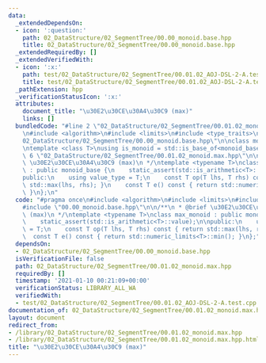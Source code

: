 ```yaml
---
data:
  _extendedDependsOn:
  - icon: ':question:'
    path: 02_DataStructure/02_SegmentTree/00.00_monoid.base.hpp
    title: 02_DataStructure/02_SegmentTree/00.00_monoid.base.hpp
  _extendedRequiredBy: []
  _extendedVerifiedWith:
  - icon: ':x:'
    path: test/02_DataStructure/02_SegmentTree/00.01.02_AOJ-DSL-2-A.test.cpp
    title: test/02_DataStructure/02_SegmentTree/00.01.02_AOJ-DSL-2-A.test.cpp
  _pathExtension: hpp
  _verificationStatusIcon: ':x:'
  attributes:
    document_title: "\u30E2\u30CE\u30A4\u30C9 (max)"
    links: []
  bundledCode: "#line 2 \"02_DataStructure/02_SegmentTree/00.01.02_monoid.max.hpp\"\
    \n#include <algorithm>\n#include <limits>\n#include <type_traits>\n#line 3 \"\
    02_DataStructure/02_SegmentTree/00.00_monoid.base.hpp\"\n\nclass monoid_base {};\n\
    \ntemplate <class T>\nusing is_monoid = std::is_base_of<monoid_base, T>;\n#line\
    \ 6 \"02_DataStructure/02_SegmentTree/00.01.02_monoid.max.hpp\"\n\n/**\n * @brief\
    \ \u30E2\u30CE\u30A4\u30C9 (max)\n */\ntemplate <typename T>\nclass max_monoid\
    \ : public monoid_base {\n    static_assert(std::is_arithmetic<T>::value);\n\n\
    public:\n    using value_type = T;\n    const T op(T lhs, T rhs) const { return\
    \ std::max(lhs, rhs); }\n    const T e() const { return std::numeric_limits<T>::min();\
    \ }\n};\n"
  code: "#pragma once\n#include <algorithm>\n#include <limits>\n#include <type_traits>\n\
    #include \"00.00_monoid.base.hpp\"\n\n/**\n * @brief \u30E2\u30CE\u30A4\u30C9\
    \ (max)\n */\ntemplate <typename T>\nclass max_monoid : public monoid_base {\n\
    \    static_assert(std::is_arithmetic<T>::value);\n\npublic:\n    using value_type\
    \ = T;\n    const T op(T lhs, T rhs) const { return std::max(lhs, rhs); }\n  \
    \  const T e() const { return std::numeric_limits<T>::min(); }\n};"
  dependsOn:
  - 02_DataStructure/02_SegmentTree/00.00_monoid.base.hpp
  isVerificationFile: false
  path: 02_DataStructure/02_SegmentTree/00.01.02_monoid.max.hpp
  requiredBy: []
  timestamp: '2021-01-10 00:21:09+00:00'
  verificationStatus: LIBRARY_ALL_WA
  verifiedWith:
  - test/02_DataStructure/02_SegmentTree/00.01.02_AOJ-DSL-2-A.test.cpp
documentation_of: 02_DataStructure/02_SegmentTree/00.01.02_monoid.max.hpp
layout: document
redirect_from:
- /library/02_DataStructure/02_SegmentTree/00.01.02_monoid.max.hpp
- /library/02_DataStructure/02_SegmentTree/00.01.02_monoid.max.hpp.html
title: "\u30E2\u30CE\u30A4\u30C9 (max)"
---
```

